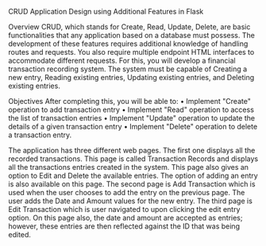 CRUD Application Design using Additional Features in Flask

Overview
	CRUD, which stands for Create, Read, Update, Delete, are basic functionalities that any application based on a database must possess. The development of these features requires additional knowledge of handling routes and requests. You also require multiple endpoint HTML interfaces to accommodate different requests. 
	For this, you will develop a financial transaction recording system. The system must be capable of Creating a new entry, Reading existing entries, Updating existing entries, and Deleting existing entries.
	
Objectives
	After completing this, you will be able to:
	• Implement "Create" operation to add transaction entry
	• Implement "Read" operation to access the list of transaction entries
	• Implement "Update" operation to update the details of a given transaction entry
	• Implement "Delete" operation to delete a transaction entry.
	
The application has three different web pages. 
	The first one displays all the recorded transactions. This page is called Transaction Records and displays all the transactions entries created in the system. This page also gives an option to Edit and Delete the available entries. The option of adding an entry is also available on this page. 
	The second page is Add Transaction which is used when the user chooses to add the entry on the previous page. The user adds the Date and Amount values for the new entry. 
	The third page is Edit Transaction which is user navigated to upon clicking the edit entry option. On this page also, the date and amount are accepted as entries; however, these entries are then reflected against the ID that was being edited.
